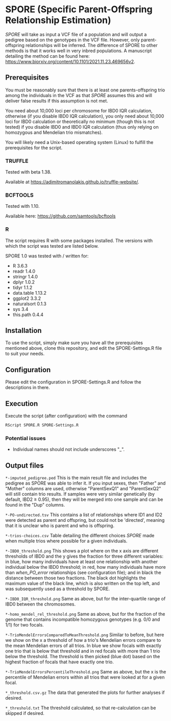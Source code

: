 # SPORE (Specific Parent-Offspring Relationship Estimation)

*SPORE* will take as input a VCF file of a population and will output a pedigree based on the genotypes in the VCF file. However, only parent-offspring relationships will be inferred. The difference of SPORE to other methods is that it works well in very inbred populations. A manuscript detailing the method can be found here: <https://www.biorxiv.org/content/10.1101/2021.11.23.469656v2>.

## Prerequisites

You must be reasonably sure that there is at least one parents-offspring trio among the individuals in the VCF as that *SPORE* assumes this and will deliver false results if this assumption is not met.

You need about 10,000 loci per chromosome for IBD0 IQR calculation, otherwise (if you disable IBD0 IQR calculation), you only need about 10,000 loci for IBD0 calculation or theoretically no minimum (though this is not tested) if you disable IBD0 and IBD0 IQR calculation (thus only relying on homozygous and Mendelian trio mismatches).

You will likely need a Unix-based operating system (Linux) to fulfill the prerequisites for the script. 

### TRUFFLE

Tested with beta 1.38.

Available at <https://adimitromanolakis.github.io/truffle-website/>.

### BCFTOOLS

Tested with 1.10.

Available here: <https://github.com/samtools/bcftools>

### R

The script requires R with some packages installed. The versions with which the script was tested are listed below.

SPORE 1.0 was tested with / written for:

* R 3.6.3
* readr 1.4.0
* stringr 1.4.0
* dplyr 1.0.2
* tidyr 1.1.2
* data.table 1.13.2
* ggplot2 3.3.2
* naturalsort 0.1.3
* sys 3.4
* this.path 0.4.4

## Installation

To use the script, simply make sure you have all the prerequisites mentioned above, clone this repository, and edit the SPORE-Settings.R file to suit your needs.

## Configuration

Please edit the configuration in SPORE-Settings.R and follow the descriptions in there.

## Execution

Execute the script (after configuration) with the command

```` bash
RScript SPORE.R SPORE-Settings.R
````

### Potential issues

* Individual names should not include underscores "_".

## Output files

`*-imputed_pedigree.ped` This is the main result file and includes the pedigree as SPORE was able to infer it. If you input sexes, then "Father" and "Mother" columns are used, otherwise "ParentSexQ1" and "ParentSexQ2" will still contain trio results. If samples were very similar genetically (by default, IBD2 $\geq$ 0.95), then they will be merged into one sample and can be found in the "Dup" columns.

`*-PO-undirected.tsv` This contains a list of relationships where ID1 and ID2 were detected as parent and offspring, but could not be 'directed', meaning that it is unclear who is parent and who is offspring.

`*-trios-choices.csv` Table detailing the different choices *SPORE* made when multiple trios where possible for a given individuals.

`*-IBD0_threshold.png` This shows a plot where on the x axis are different thresholds of IBD0 and the y gives the fraction for three different variables: in blue, how many individuals have at least one relationship with another individual below the IBD0 threshold; in red, how many individuals have more than *when_PO_error* relationships (see configuration file); and in black the distance between those two fractions. The black dot highlights the maximum value of the black line, which is also written on the top left, and was subsequently used as a threshold by SPORE.

`*-IBD0_IQR_threshold.png` Same as above, but for the inter-quartile range of IBD0 between the chromosomes.

`*-homo_mendel_rel_threshold.png` Same as above, but for the fraction of the genome that contains incompatible homozygous genotypes (e.g. 0/0 and 1/1) for two focals.

`*-TrioMendelErrorsComparedToMeanThreshold.png` Similar to before, but here we show on the x a threshold of how a trio's Mendelian errors compare to the mean Mendelian errors of all trios. In blue we show focals with exactly one trio that is below that threshold and in red focals with more than 1 trio below the threshold. The threshold is then picked (blue dot) based on the highest fraction of focals that have exactly one trio.

`*-TrioMendelErrorsPercentileThreshold.png` Same as above, but the x is the percentile of Mendelian errors within all trios that were looked at for a given focal.

`*_threshold.csv.gz` The data that generated the plots for further analyses if desired. 

`*_threshold.txt` The threshold calculated, so that re-calculation can be skipped if desired.